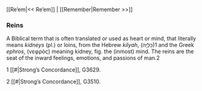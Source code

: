 [[Re’em|<< Re’em]]  |  [[Remember|Remember >>]]

### Reins
A Biblical term that is often translated or used as heart or mind, that literally means *kidneys* (pl.) or loins, from the Hebrew *kilyah*, (כִּלְיָה)1 and the Greek *ephros*, (νεφρός) meaning kidney, fig. the (inmost) mind. The reins are the seat of the inward feelings, emotions, and passions of man.2



1
[[#|Strong’s Concordance]], G3629.
    


2
[[#|Strong’s Concordance]], G3510.